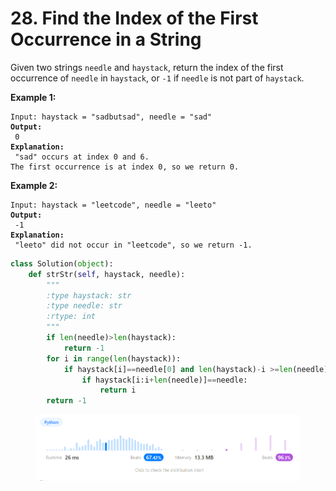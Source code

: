 # 28. Find the Index of the First Occurrence in a String



Given two strings `needle` and `haystack`, return the index of the first occurrence of `needle` in `haystack`, or `-1` if `needle` is not part of `haystack`.

&#x20;

**Example 1:**

<pre><code>Input: haystack = "sadbutsad", needle = "sad"
<strong>Output:
</strong> 0
<strong>Explanation:
</strong> "sad" occurs at index 0 and 6.
The first occurrence is at index 0, so we return 0.</code></pre>

**Example 2:**

<pre><code>Input: haystack = "leetcode", needle = "leeto"
<strong>Output:
</strong> -1
<strong>Explanation:
</strong> "leeto" did not occur in "leetcode", so we return -1.</code></pre>

```python
class Solution(object):
    def strStr(self, haystack, needle):
        """
        :type haystack: str
        :type needle: str
        :rtype: int
        """
        if len(needle)>len(haystack):
            return -1
        for i in range(len(haystack)):
            if haystack[i]==needle[0] and len(haystack)-i >=len(needle):
                if haystack[i:i+len(needle)]==needle:
                    return i
        return -1
```

<figure><img src=".gitbook/assets/image (3).png" alt=""><figcaption></figcaption></figure>
